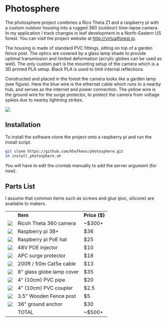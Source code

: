 # Photosphere

The photosphere project combines a Rico Theta Z1 and a raspberry pi with a custom outdoor housing into a rugged 360 (outdoor) time-lapse camera. In my application I track changes in leaf development in a North-Eastern US forest. You can visit the project website at http://virtualforest.io.

The housing is made of standard PVC fittings, sitting on top of a garden fence post. The optics are covered by a glass lamp shade to provide optimal transmission and limited deformation (acrylic globes can be used as well). The only custom part is the mounting setup of the camera which is a 3D printed PLA setup. Black PLA is used to limit internal reflections.

Constructed and placed in the forest the camera looks like a garden lamp (see figure). Here the blue wire is the ethernet cable which runs to a nearby hub, and serves as the internet and power connection. The yellow wire is the ground wire for the surge protector, to protect the camera from voltage spikes due to nearby lightning strikes.

<img src="http://virtualforest.io/img/featured.jpg">

## Installation

To install the software clone the project onto a raspberry pi and run the install script.

```bash
git clone https://github.com/khufkens/photosphere.git
sh install_photosphere.sh
```
You will have to edit the crontab manually to add the server argument (for now).

## Parts List

I assume that common items such as screws and glue (pvc, silicone) are available to makers.

<table style="width:80%">
<tbody>
<tr>
<td></td>
<td><b>Item</b></td>
<td><b>Price ($)</b></td>
</tr>
<tr>
<td><img src="http://virtualforest.io/images/thetas.png"></td>
<td>Ricoh Theta 360 camera</td>
<td>~$300+</td>
</tr>
<tr>
<td><img src="http://virtualforest.io/images/pi.png"></td>
<td>Raspberry pi 3B+</td>
<td>$36</td>
</tr>
<tr>
<td><img src="http://virtualforest.io/images/pihat.jpg"></td>
<td>Raspberry pi PoE hat</td>
<td>$25</td>
</tr>
<tr>
<td><img src="http://virtualforest.io/images/poe.png"></td>
<td>48V POE injector</td>
<td>$10</td>
</tr>
<tr>
<td><img src="http://virtualforest.io/images/surge.png"></td>
<td>APC surge protector</td>
<td>$18</td>
</tr>
<tr>
<td><img src="http://virtualforest.io/images/cable.png"></td>
<td>200ft / 50m Cat5e cable</td>
<td>$13</td>
</tr>
<tr>
<td><img src="http://virtualforest.io/images/globe.png"></td>
<td>8" glass globe lamp cover</td>
<td>$35</td>
</tr>
<tr>
<td><img src="http://virtualforest.io/images/pipe.png"></td>
<td>4" (10cm) PVC pipe</td>
<td>$20</td>
</tr>
<tr>
<td><img src="http://virtualforest.io/images/coupler.png"></td>
<td>4" (10cm) PVC coupler</td>
<td>$2.5</td>
</tr>
<tr>
<td><img src="http://virtualforest.io/images/pole.png"></td>
<td>3.5" Wooden Fence post</td>
<td>$5</td>
</tr>
<tr>
<td><img src="http://virtualforest.io/images/spike.png"></td>
<td>36" ground anchor</td>
<td>$30</td>
</tr>

<tr>
<td></td>
<td>TOTAL</td>
<td>~$500+</td>
</tr>
</tbody>
</table>
